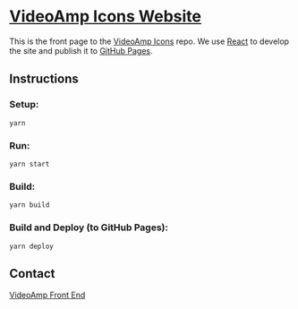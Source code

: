 # [VideoAmp Icons Website](http://icons.videoamp.design)
This is the front page to the [VideoAmp Icons](https://github.com/VideoAmp/videoamp-icons) repo. We use [React](https://facebook.github.io/react/) to develop the site and publish it to [GitHub Pages](http://pages.github.com/).


## Instructions

### Setup:
```
yarn
```

### Run:
```
yarn start
```

### Build:
```
yarn build
```


### Build and Deploy (to GitHub Pages):
```
yarn deploy
```

## Contact
[VideoAmp Front End](mailto:frontend@videoamp.com)

